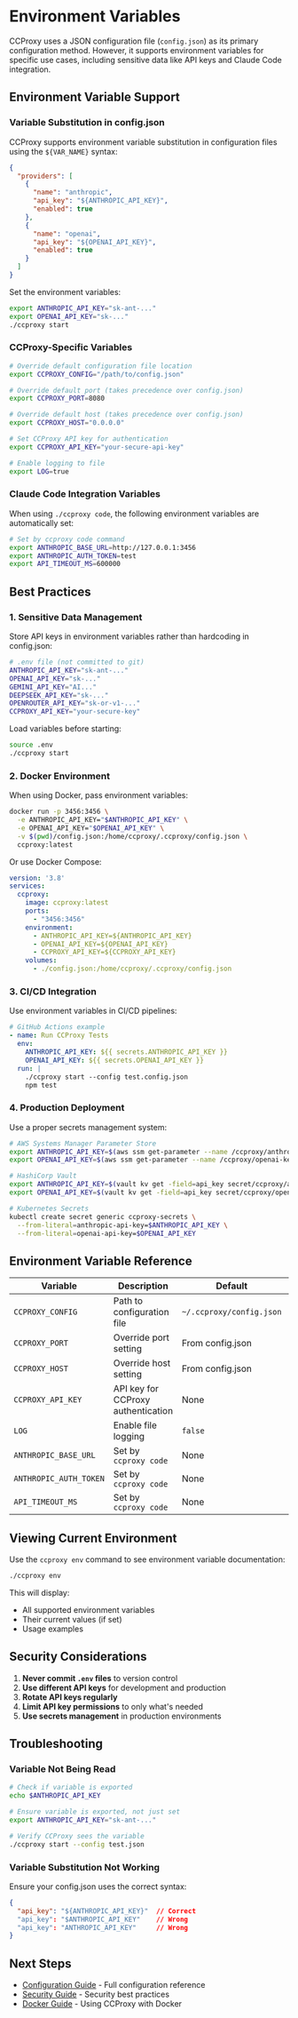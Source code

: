 # Environment Variables

CCProxy uses a JSON configuration file (`config.json`) as its primary configuration method. However, it supports environment variables for specific use cases, including sensitive data like API keys and Claude Code integration.

<SocialShare />

## Environment Variable Support

### Variable Substitution in config.json

CCProxy supports environment variable substitution in configuration files using the `${VAR_NAME}` syntax:

```json
{
  "providers": [
    {
      "name": "anthropic",
      "api_key": "${ANTHROPIC_API_KEY}",
      "enabled": true
    },
    {
      "name": "openai",
      "api_key": "${OPENAI_API_KEY}",
      "enabled": true
    }
  ]
}
```

Set the environment variables:
```bash
export ANTHROPIC_API_KEY="sk-ant-..."
export OPENAI_API_KEY="sk-..."
./ccproxy start
```

### CCProxy-Specific Variables

```bash
# Override default configuration file location
export CCPROXY_CONFIG="/path/to/config.json"

# Override default port (takes precedence over config.json)
export CCPROXY_PORT=8080

# Override default host (takes precedence over config.json)
export CCPROXY_HOST="0.0.0.0"

# Set CCProxy API key for authentication
export CCPROXY_API_KEY="your-secure-api-key"

# Enable logging to file
export LOG=true
```

### Claude Code Integration Variables

When using `./ccproxy code`, the following environment variables are automatically set:

```bash
# Set by ccproxy code command
export ANTHROPIC_BASE_URL=http://127.0.0.1:3456
export ANTHROPIC_AUTH_TOKEN=test
export API_TIMEOUT_MS=600000
```

## Best Practices

### 1. Sensitive Data Management

Store API keys in environment variables rather than hardcoding in config.json:

```bash
# .env file (not committed to git)
ANTHROPIC_API_KEY="sk-ant-..."
OPENAI_API_KEY="sk-..."
GEMINI_API_KEY="AI..."
DEEPSEEK_API_KEY="sk-..."
OPENROUTER_API_KEY="sk-or-v1-..."
CCPROXY_API_KEY="your-secure-key"
```

Load variables before starting:
```bash
source .env
./ccproxy start
```

### 2. Docker Environment

When using Docker, pass environment variables:

```bash
docker run -p 3456:3456 \
  -e ANTHROPIC_API_KEY="$ANTHROPIC_API_KEY" \
  -e OPENAI_API_KEY="$OPENAI_API_KEY" \
  -v $(pwd)/config.json:/home/ccproxy/.ccproxy/config.json \
  ccproxy:latest
```

Or use Docker Compose:
```yaml
version: '3.8'
services:
  ccproxy:
    image: ccproxy:latest
    ports:
      - "3456:3456"
    environment:
      - ANTHROPIC_API_KEY=${ANTHROPIC_API_KEY}
      - OPENAI_API_KEY=${OPENAI_API_KEY}
      - CCPROXY_API_KEY=${CCPROXY_API_KEY}
    volumes:
      - ./config.json:/home/ccproxy/.ccproxy/config.json
```

### 3. CI/CD Integration

Use environment variables in CI/CD pipelines:

```yaml
# GitHub Actions example
- name: Run CCProxy Tests
  env:
    ANTHROPIC_API_KEY: ${{ secrets.ANTHROPIC_API_KEY }}
    OPENAI_API_KEY: ${{ secrets.OPENAI_API_KEY }}
  run: |
    ./ccproxy start --config test.config.json
    npm test
```

### 4. Production Deployment

Use a proper secrets management system:

```bash
# AWS Systems Manager Parameter Store
export ANTHROPIC_API_KEY=$(aws ssm get-parameter --name /ccproxy/anthropic-key --query 'Parameter.Value' --output text)
export OPENAI_API_KEY=$(aws ssm get-parameter --name /ccproxy/openai-key --query 'Parameter.Value' --output text)

# HashiCorp Vault
export ANTHROPIC_API_KEY=$(vault kv get -field=api_key secret/ccproxy/anthropic)
export OPENAI_API_KEY=$(vault kv get -field=api_key secret/ccproxy/openai)

# Kubernetes Secrets
kubectl create secret generic ccproxy-secrets \
  --from-literal=anthropic-api-key=$ANTHROPIC_API_KEY \
  --from-literal=openai-api-key=$OPENAI_API_KEY
```

## Environment Variable Reference

| Variable | Description | Default | Example |
|----------|-------------|---------|---------|
| `CCPROXY_CONFIG` | Path to configuration file | `~/.ccproxy/config.json` | `/etc/ccproxy/config.json` |
| `CCPROXY_PORT` | Override port setting | From config.json | `8080` |
| `CCPROXY_HOST` | Override host setting | From config.json | `0.0.0.0` |
| `CCPROXY_API_KEY` | API key for CCProxy authentication | None | `secure-key-123` |
| `LOG` | Enable file logging | `false` | `true` |
| `ANTHROPIC_BASE_URL` | Set by `ccproxy code` | None | `http://127.0.0.1:3456` |
| `ANTHROPIC_AUTH_TOKEN` | Set by `ccproxy code` | None | `test` |
| `API_TIMEOUT_MS` | Set by `ccproxy code` | None | `600000` |

## Viewing Current Environment

Use the `ccproxy env` command to see environment variable documentation:

```bash
./ccproxy env
```

This will display:
- All supported environment variables
- Their current values (if set)
- Usage examples

## Security Considerations

1. **Never commit `.env` files** to version control
2. **Use different API keys** for development and production
3. **Rotate API keys regularly**
4. **Limit API key permissions** to only what's needed
5. **Use secrets management** in production environments

## Troubleshooting

### Variable Not Being Read

```bash
# Check if variable is exported
echo $ANTHROPIC_API_KEY

# Ensure variable is exported, not just set
export ANTHROPIC_API_KEY="sk-ant-..."

# Verify CCProxy sees the variable
./ccproxy start --config test.json
```

### Variable Substitution Not Working

Ensure your config.json uses the correct syntax:
```json
{
  "api_key": "${ANTHROPIC_API_KEY}"  // Correct
  "api_key": "$ANTHROPIC_API_KEY"    // Wrong
  "api_key": "ANTHROPIC_API_KEY"     // Wrong
}
```

## Next Steps

- [Configuration Guide](/guide/configuration) - Full configuration reference
- [Security Guide](/guide/security) - Security best practices
- [Docker Guide](/guide/docker) - Using CCProxy with Docker